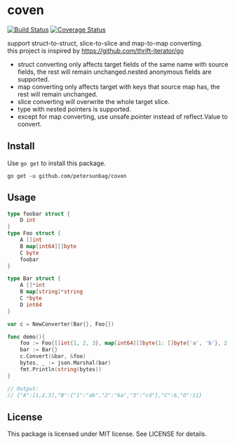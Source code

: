 # coven #

[![Build Status](https://travis-ci.org/petersunbag/coven.svg?branch=master)](https://travis-ci.org/petersunbag/coven)
[![Coverage Status](https://coveralls.io/repos/github/petersunbag/coven/badge.svg?branch=master)](https://coveralls.io/github/petersunbag/coven?branch=master)

support struct-to-struct, slice-to-slice and map-to-map converting.  
this project is inspired by https://github.com/thrift-iterator/go
* struct converting only affects target fields of the same name with source fields, the rest will remain unchanged.nested anonymous fields are supported.
* map converting only affects target with keys that source map has, the rest will remain unchanged.
* slice converting will overwrite the whole target slice.
* type with nested pointers is supported.
* except for map converting, use unsafe.pointer instead of reflect.Value to convert.
## Install ##

Use `go get` to install this package.

    go get -u github.com/petersunbag/coven

## Usage ##

```go
type foobar struct {
    D int
}
type Foo struct {
	A []int
	B map[int64][]byte
	C byte
	foobar
}

type Bar struct {
	A []*int
	B map[string]*string
	C *byte
	D int64
}

var c = NewConverter(Bar{}, Foo{})

func demo(){
    foo := Foo{[]int{1, 2, 3}, map[int64][]byte{1: []byte{'a', 'b'}, 2: []byte{'b', 'a'}, 3: []byte{'c', 'd'}}, 6, foobar{11}}
    bar := Bar{}
    c.Convert(&bar, &foo)
    bytes, _ := json.Marshal(bar)
    fmt.Println(string(bytes))
}

// Output:
// {"A":[1,2,3],"B":{"1":"ab","2":"ba","3":"cd"},"C":6,"D":11}
```

## License ##

This package is licensed under MIT license. See LICENSE for details.